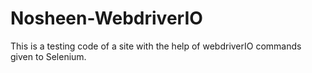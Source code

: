 # Nosheen-WebdriverIO
This is a testing code of a site with the help of webdriverIO commands given to Selenium.
